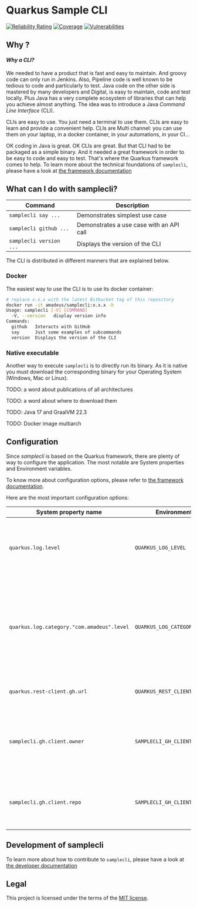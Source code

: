 # Quarkus Sample CLI

[![Reliability Rating](https://sonarcloud.io/api/project_badges/measure?project=fabricepipart1a_quarkus-java-sample-cli&metric=reliability_rating)](https://sonarcloud.io/summary/new_code?id=fabricepipart1a_quarkus-java-sample-cli)
[![Coverage](https://sonarcloud.io/api/project_badges/measure?project=fabricepipart1a_quarkus-java-sample-cli&metric=coverage)](https://sonarcloud.io/summary/new_code?id=fabricepipart1a_quarkus-java-sample-cli)
[![Vulnerabilities](https://sonarcloud.io/api/project_badges/measure?project=fabricepipart1a_quarkus-java-sample-cli&metric=vulnerabilities)](https://sonarcloud.io/summary/new_code?id=fabricepipart1a_quarkus-java-sample-cli)

## Why ?

#### _Why a CLI?_

We needed to have a product that is fast and easy to maintain. And groovy code can only run in Jenkins. Also, Pipeline
code is well known to be tedious to code and particularly to test. Java code on the other side is mastered by many
developers and Digital, is easy to maintain, code and test locally. Plus Java has a very complete ecosystem of libraries
that can help you achieve almost anything. The idea was to introduce a Java _Command Line Interface_ (CLI).

CLIs are easy to use. You just need a terminal to use them. CLIs are easy to learn and provide a convenient help. CLIs
are Multi channel: you can use them on your laptop, in a docker container, in your automations, in your CI...

OK coding in Java is great. OK CLIs are great. But that CLI had to be packaged as a simple binary. And it needed a great
framework in order to be easy to code and easy to test. That's where the Quarkus framework comes to help. To learn more
about the technical foundations of `samplecli`, please have a look at [the framework documentation](doc/framework.md)

## What can I do with samplecli?

|Command| Description                              |
|---|------------------------------------------|
|`samplecli say ...`| Demonstrates simplest use case           |
|`samplecli github ...`| Demonstrates a use case with an API call |
|`samplecli version ...`| Displays the version of the CLI          |

The CLI is distributed in different manners that are explained below.

### Docker

The easiest way to use the CLI is to use its docker container:

```bash
# replace x.x.x with the latest Bitbucket tag of this repository
docker run -it amadeus/samplecli:x.x.x -h
Usage: samplecli [-V] [COMMAND]
  -V, --version   display version info
Commands:
  github   Interacts with GitHub
  say      Just some examples of subcommands
  version  Displays the version of the CLI

```

### Native executable

Another way to execute `samplecli` is to directly run its binary. As it is native you must download the corresponding
binary for your Operating System (Windows, Mac or Linux).

TODO: a word about publications of all architectures

TODO: a word about where to download them

TODO: Java 17 and GraalVM 22.3

TODO: Docker image multiarch

## Configuration

Since *samplecli* is based on the Quarkus framework, there are plenty of way to configure the application. The most
notable are System properties and Environment variables.

To know more about configuration options, please refer to [the framework documentation](doc/framework.md).

Here are the most important configuration options:

| System property name                       | Environment variable name                  | Usage                                                                                                                                                                                                              |
|--------------------------------------------|--------------------------------------------|--------------------------------------------------------------------------------------------------------------------------------------------------------------------------------------------------------------------|
| `quarkus.log.level`                        | `QUARKUS_LOG_LEVEL`                        | Set the value to DEBUG to benefit from debug logs of quarkus                                                                                                                                                       |
| `quarkus.log.category."com.amadeus".level` | `QUARKUS_LOG_CATEGORY__COM_AMADEUS__LEVEL` | Set the value to DEBUG to benefit from debug logs of samplecli <br> ( [see Quarkus logging doc](https://quarkus.io/guides/logging#quarkus-log-logging-log-config_quarkus.log.categories-logging-categories) for syntax) |
| `quarkus.rest-client.gh.url`               | `QUARKUS_REST_CLIENT_GH_URL`               | URL to connect to GitHub API                                                                                                                                                                                       |
| `samplecli.gh.client.owner`                           | `SAMPLECLI_GH_CLIENT_OWNER`                | Owner of the repository that will be targeted for the GitHub API calls                                                                                                                                             |
| `samplecli.gh.client.repo`                           | `SAMPLECLI_GH_CLIENT_REPO`                 | Repository that will be targeted for the GitHub API calls                                                                                                                                                          |

## Development of samplecli

To learn more about how to contribute to `samplecli`, please have a look at [the developer documentation](contribute.md)

## Legal

This project is licensed under the terms of the [MIT license](LICENSE).
